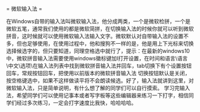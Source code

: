 = 微软输入法 =

在Windows自带的输入法叫微软输入法，他分成两类，一个是微软检拼，一个是微软五笔，通常我们使用的都是微软简拼，在切换输入法的时候你就可以听到微软拼音，这时候就可以使用微软输入法输入文字。微软默认对自带输入法的设置不多，但也足够使用，在使用过程中，他和搜狗不一样的是，他是用上下光标来切换选择候选字的，但只要知道，同理空格选中就行了，提示：在最新的windows10中，微软拼音输入法需要使用windows徽标键加I打开设置，在时间和语言\语言\中文\选项\在输入法列表中找到微软拼音输入法并回车，tab切换下有个设置按钮回车，常规按钮回车，把使用以前版本的微软拼音输入法  切换按钮默认是关闭，按空格键选中，如果不这样做读平将不会朗读候选。好了，输入法就讲到这里，对微软输入法，只是简单说明，有什么想了解的同学们可以自行摸索。
学习完输入法，希望同学们可以使用记事本或者写字板等这些编辑器来练习一下打字，相信同学们经过多次练习，一定会打字速度比我快，哈哈哈哈。

